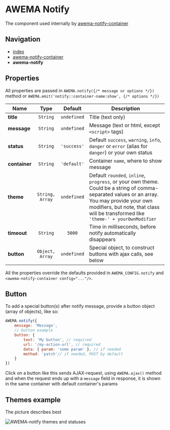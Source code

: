 # AWEMA Notify

The component used internally by [awema-notify-container](./awema-notify-container.md)


## Navigation
- [index](./index.md)
- [awema-notify-container](./awema-notify-container.md)
- **awema-notify**


## Properties

All properties are passed in `AWEMA.notify({/* message or options */})` method or `AWEMA.emit('notify::container-name:show', {/* options */})`

| Name          | Type            | Default     | Description                                    |
|---------------|:---------------:|:-----------:|------------------------------------------------|
| **title**     | `String`        | `undefined` | Title (text only)                              |
| **message**   | `String`        | `undefined` | Message (text or html, except `<script>` tags) |
| **status**    | `String`        | `'success'` | Default `success`, `warning`, `info`, `danger` or `error` (alias for `danger`) or your own status |
| **container** | `String`        | `'default'` | Container `name`, where to show message |
| **theme**     | `String, Array` | `undefined` | Default `rounded`, `inline`, `progress`, or your own theme. Could be a string of comma-separated values or an array. You may provide your own modifiers, but note, that class will be transformed like `'theme-' + yourOwnModifier` |
| **timeout**   | `String`        | `5000`      | Time in milliseconds, before notify automatically disappears |
| **button**    | `Object, Array` | `undefined` | Special object, to construct buttons with ajax calls, see below |

All the properties override the defaults provided in `AWEMA_CONFIG.notify` and `<awema-notify-container config="..."/>`.

## Button

To add a special button(s) after notify message, provide a button object (array of objects), like so:

```javascript
AWEMA.notify({
    message: 'Message',
    // button example
    button: {
        text: 'My button', // required
        url: '/my-action-url', // required
        data: { param: 'some param' }, // if needed
        method: 'patch'// if needed, POST by default
    }
})
```

Click on a button like this sends AJAX-request, using `AWEMA.ajax()` method and when the request ends up with a `message` field in response, it is shown in the same container with default container's params


## Themes example

The picture describes best

<img class="tf-img" src="/assets/awema-pl/wiki/docs/awema-notify_themes_and_statuses.png" alt="AWEMA-notify themes and statuses">
